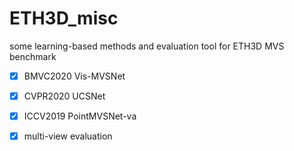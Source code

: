 # ETH3D_misc
some learning-based methods and evaluation tool for ETH3D MVS benchmark


- [x] BMVC2020 Vis-MVSNet
- [x] CVPR2020 UCSNet
- [x] ICCV2019 PointMVSNet-va
- [x] multi-view evaluation


